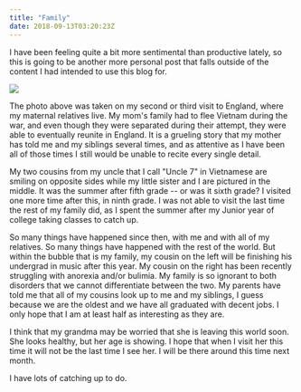 ```yaml
---
title: "Family"
date: 2018-09-13T03:20:23Z
---
```


I have been feeling quite a bit more sentimental than productive lately, so this is going to be another more personal post that falls outside of the content I had intended to use this blog for.

<img src="/image/cousins.png"/>
<!--more-->

The photo above was taken on my second or third visit to England, where my maternal relatives live.
My mom's family had to flee Vietnam during the war, and even though they were separated during their attempt, they were able to eventually reunite in England.
It is a grueling story that my mother has told me and my siblings several times, and as attentive as I have been all of those times I still would be unable to recite every single detail.

My two cousins from my uncle that I call "Uncle 7" in Vietnamese are smiling on opposite sides while my little sister and I are pictured in the middle.
It was the summer after fifth grade -- or was it sixth grade?
I visited one more time after this, in ninth grade.
I was not able to visit the last time the rest of my family did, as I spent the summer after my Junior year of college taking classes to catch up.

So many things have happened since then, with me and with all of my relatives.
So many things have happened with the rest of the world.
But within the bubble that is my family, my cousin on the left will be finishing his undergrad in music after this year.
My cousin on the right has been recently struggling with anorexia and/or bulimia.
My family is so ignorant to both disorders that we cannot differentiate between the two.
My parents have told me that all of my cousins look up to me and my siblings, I guess because we are the oldest and we have all graduated with decent jobs.
I only hope that I am at least half as interesting as they are.

I think that my grandma may be worried that she is leaving this world soon.
She looks healthy, but her age is showing.
I hope that when I visit her this time it will not be the last time I see her.
I will be there around this time next month.

I have lots of catching up to do.
